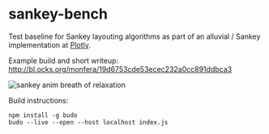 # sankey-bench
Test baseline for Sankey layouting algorithms as part of an alluvial / Sankey implementation at [Plotly](https://github.com/plotly/plotly.js).

Example build and short writeup: http://bl.ocks.org/monfera/19d6753cde53ecec232a0cc891ddbca3

![sankey anim breath of relaxation](https://cloud.githubusercontent.com/assets/1548516/23832534/6e62a2fc-0736-11e7-95b0-ff9be624a3dd.gif)

Build instructions:

```
npm install -g budo
budo --live --open --host localhost index.js
```
